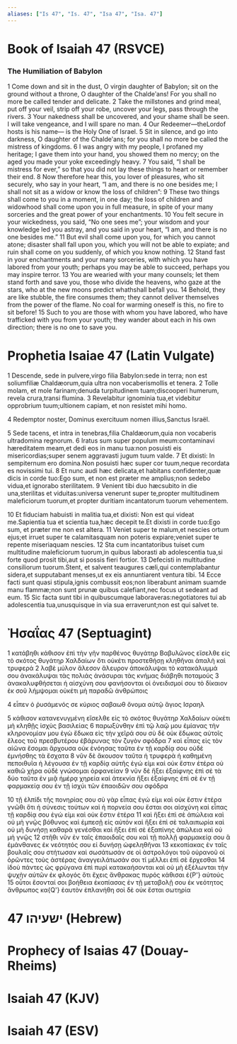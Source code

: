 ```yaml
---
aliases: ["Is 47", "Is. 47", "Isa 47", "Isa. 47"]
---
```



# Book of Isaiah 47 (RSVCE)

### The Humiliation of Babylon
1 Come down and sit in the dust, O virgin daughter of Babylon; sit on the ground without a throne, O daughter of the Chaldeʹans! For you shall no more be called tender and delicate.
2 Take the millstones and grind meal, put off your veil, strip off your robe, uncover your legs, pass through the rivers.
3 Your nakedness shall be uncovered, and your shame shall be seen. I will take vengeance, and I will spare no man.
4 Our Redeemer—theLordof hosts is his name— is the Holy One of Israel.
5 Sit in silence, and go into darkness, O daughter of the Chaldeʹans; for you shall no more be called the mistress of kingdoms.
6 I was angry with my people, I profaned my heritage; I gave them into your hand, you showed them no mercy; on the aged you made your yoke exceedingly heavy.
7 You said, “I shall be mistress for ever,” so that you did not lay these things to heart or remember their end.
8 Now therefore hear this, you lover of pleasures, who sit securely, who say in your heart, “I am, and there is no one besides me; I shall not sit as a widow or know the loss of children”:
9 These two things shall come to you in a moment, in one day; the loss of children and widowhood shall come upon you in full measure, in spite of your many sorceries and the great power of your enchantments.
10 You felt secure in your wickedness, you said, “No one sees me”; your wisdom and your knowledge led you astray, and you said in your heart, “I am, and there is no one besides me.”
11 But evil shall come upon you, for which you cannot atone; disaster shall fall upon you, which you will not be able to expiate; and ruin shall come on you suddenly, of which you know nothing.
12 Stand fast in your enchantments and your many sorceries, with which you have labored from your youth; perhaps you may be able to succeed, perhaps you may inspire terror.
13 You are wearied with your many counsels; let them stand forth and save you, those who divide the heavens, who gaze at the stars, who at the new moons predict whathshall befall you.
14 Behold, they are like stubble, the fire consumes them; they cannot deliver themselves from the power of the flame. No coal for warming oneself is this, no fire to sit before!
15 Such to you are those with whom you have labored, who have trafficked with you from your youth; they wander about each in his own direction; there is no one to save you.


# Prophetia Isaiae 47 (Latin Vulgate)

1 Descende, sede in pulvere,virgo filia Babylon:sede in terra; non est soliumfiliæ Chaldæorum,quia ultra non vocaberismollis et tenera.
2 Tolle molam, et mole farinam;denuda turpitudinem tuam;discooperi humerum, revela crura,transi flumina.
3 Revelabitur ignominia tua,et videbitur opprobrium tuum;ultionem capiam, et non resistet mihi homo.

4 Redemptor noster, Dominus exercituum nomen illius,Sanctus Israël.

5 Sede tacens, et intra in tenebras,filia Chaldæorum,quia non vocaberis ultradomina regnorum.
6 Iratus sum super populum meum:contaminavi hæreditatem meam,et dedi eos in manu tua:non posuisti eis misericordias;super senem aggravasti jugum tuum valde.
7 Et dixisti: In sempiternum ero domina.Non posuisti hæc super cor tuum,neque recordata es novissimi tui.
8 Et nunc audi hæc delicata,et habitans confidenter,quæ dicis in corde tuo:Ego sum, et non est præter me amplius;non sedebo vidua,et ignorabo sterilitatem.
9 Venient tibi duo hæcsubito in die una,sterilitas et viduitas:universa venerunt super te,propter multitudinem maleficiorum tuorum,et propter duritiam incantatorum tuorum vehementem.

10 Et fiduciam habuisti in malitia tua,et dixisti: Non est qui videat me.Sapientia tua et scientia tua,hæc decepit te.Et dixisti in corde tuo:Ego sum, et præter me non est altera.
11 Veniet super te malum,et nescies ortum ejus;et irruet super te calamitasquam non poteris expiare;veniet super te repente miseriaquam nescies.
12 Sta cum incantatoribus tuiset cum multitudine maleficiorum tuorum,in quibus laborasti ab adolescentia tua,si forte quod prosit tibi,aut si possis fieri fortior.
13 Defecisti in multitudine consiliorum tuorum.Stent, et salvent teaugures cæli,qui contemplabantur sidera,et supputabant menses,ut ex eis annuntiarent ventura tibi.
14 Ecce facti sunt quasi stipula,ignis combussit eos;non liberabunt animam suamde manu flammæ;non sunt prunæ quibus calefiant,nec focus ut sedeant ad eum.
15 Sic facta sunt tibi in quibuscumque laboraveras:negotiatores tui ab adolescentia tua,unusquisque in via sua erraverunt;non est qui salvet te.


# Ἠσαΐας 47 (Septuagint)

1 κατάβηθι κάθισον ἐπὶ τὴν γῆν παρθένος θυγάτηρ Βαβυλῶνος εἴσελθε εἰς τὸ σκότος θυγάτηρ Χαλδαίων ὅτι οὐκέτι προστεθήσῃ κληθῆναι ἁπαλὴ καὶ τρυφερά
2 λαβὲ μύλον ἄλεσον ἄλευρον ἀποκάλυψαι τὸ κατακάλυμμά σου ἀνακάλυψαι τὰς πολιάς ἀνάσυραι τὰς κνήμας διάβηθι ποταμούς
3 ἀνακαλυφθήσεται ἡ αἰσχύνη σου φανήσονται οἱ ὀνειδισμοί σου τὸ δίκαιον ἐκ σοῦ λήμψομαι οὐκέτι μὴ παραδῶ ἀνθρώποις

4 εἶπεν ὁ ῥυσάμενός σε κύριος σαβαωθ ὄνομα αὐτῷ ἅγιος Ισραηλ

5 κάθισον κατανενυγμένη εἴσελθε εἰς τὸ σκότος θυγάτηρ Χαλδαίων οὐκέτι μὴ κληθῇς ἰσχὺς βασιλείας
6 παρωξύνθην ἐπὶ τῷ λαῷ μου ἐμίανας τὴν κληρονομίαν μου ἐγὼ ἔδωκα εἰς τὴν χεῖρά σου σὺ δὲ οὐκ ἔδωκας αὐτοῖς ἔλεος τοῦ πρεσβυτέρου ἐβάρυνας τὸν ζυγὸν σφόδρα
7 καὶ εἶπας εἰς τὸν αἰῶνα ἔσομαι ἄρχουσα οὐκ ἐνόησας ταῦτα ἐν τῇ καρδίᾳ σου οὐδὲ ἐμνήσθης τὰ ἔσχατα
8 νῦν δὲ ἄκουσον ταῦτα ἡ τρυφερὰ ἡ καθημένη πεποιθυῖα ἡ λέγουσα ἐν τῇ καρδίᾳ αὐτῆς ἐγώ εἰμι καὶ οὐκ ἔστιν ἑτέρα οὐ καθιῶ χήρα οὐδὲ γνώσομαι ὀρφανείαν
9 νῦν δὲ ἥξει ἐξαίφνης ἐπὶ σὲ τὰ δύο ταῦτα ἐν μιᾷ ἡμέρᾳ χηρεία καὶ ἀτεκνία ἥξει ἐξαίφνης ἐπὶ σὲ ἐν τῇ φαρμακείᾳ σου ἐν τῇ ἰσχύι τῶν ἐπαοιδῶν σου σφόδρα

10 τῇ ἐλπίδι τῆς πονηρίας σου σὺ γὰρ εἶπας ἐγώ εἰμι καὶ οὐκ ἔστιν ἑτέρα γνῶθι ὅτι ἡ σύνεσις τούτων καὶ ἡ πορνεία σου ἔσται σοι αἰσχύνη καὶ εἶπας τῇ καρδίᾳ σου ἐγώ εἰμι καὶ οὐκ ἔστιν ἑτέρα
11 καὶ ἥξει ἐπὶ σὲ ἀπώλεια καὶ οὐ μὴ γνῷς βόθυνος καὶ ἐμπεσῇ εἰς αὐτόν καὶ ἥξει ἐπὶ σὲ ταλαιπωρία καὶ οὐ μὴ δυνήσῃ καθαρὰ γενέσθαι καὶ ἥξει ἐπὶ σὲ ἐξαπίνης ἀπώλεια καὶ οὐ μὴ γνῷς
12 στῆθι νῦν ἐν ταῖς ἐπαοιδαῖς σου καὶ τῇ πολλῇ φαρμακείᾳ σου ἃ ἐμάνθανες ἐκ νεότητός σου εἰ δυνήσῃ ὠφεληθῆναι
13 κεκοπίακας ἐν ταῖς βουλαῖς σου στήτωσαν καὶ σωσάτωσάν σε οἱ ἀστρολόγοι τοῦ οὐρανοῦ οἱ ὁρῶντες τοὺς ἀστέρας ἀναγγειλάτωσάν σοι τί μέλλει ἐπὶ σὲ ἔρχεσθαι
14 ἰδοὺ πάντες ὡς φρύγανα ἐπὶ πυρὶ κατακαήσονται καὶ οὐ μὴ ἐξέλωνται τὴν ψυχὴν αὐτῶν ἐκ φλογός ὅτι ἔχεις ἄνθρακας πυρός κάθισαι ἐ{P'} αὐτούς
15 οὗτοι ἔσονταί σοι βοήθεια ἐκοπίασας ἐν τῇ μεταβολῇ σου ἐκ νεότητος ἄνθρωπος κα{Q'} ἑαυτὸν ἐπλανήθη σοὶ δὲ οὐκ ἔσται σωτηρία


# 47 ישעיהו (Hebrew)


# Prophecy of Isaias 47 (Douay-Rheims)


# Isaiah 47 (KJV)


# Isaiah 47 (ESV)

